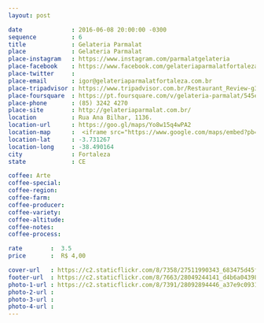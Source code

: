 ```yaml
---
layout: post

date              : 2016-06-08 20:00:00 -0300
sequence          : 6
title             : Gelateria Parmalat
place             : Gelateria Parmalat
place-instagram   : https://www.instagram.com/parmalatgelateria
place-facebook    : https://www.facebook.com/gelateriaparmalatfortaleza/?fref=ts
place-twitter     : 
place-email       : igor@gelateriaparmalatfortaleza.com.br
place-tripadvisor : https://www.tripadvisor.com.br/Restaurant_Review-g303293-d7259690-Reviews-Gelateria_Parmalat_Fortaleza-Fortaleza_State_of_Ceara.html
place-foursquare  : https://pt.foursquare.com/v/gelateria-parmalat/545e7165498e1f6bee6a1019
place-phone       : (85) 3242 4270
place-site        : http://gelateriaparmalat.com.br/
location          : Rua Ana Bilhar, 1136.
location-url      : https://goo.gl/maps/Yo8w15q4wPA2
location-map      :  <iframe src="https://www.google.com/maps/embed?pb=!1m18!1m12!1m3!1d3981.3605791448854!2d-38.49233168573118!3d-3.7313416442311027!2m3!1f0!2f0!3f0!3m2!1i1024!2i768!4f13.1!3m3!1m2!1s0x7c748795ee197c5%3A0x2fbbfd3601b9be13!2sGelateria+Parmalat+Fortaleza!5e0!3m2!1spt-BR!2sbr!4v1468162713945" width="100%" height="450" frameborder="0" style="border:0" scrolling="no"></iframe>
location-lat      : -3.731267
location-long     : -38.490164
city              : Fortaleza
state             : CE

coffee: Arte
coffee-special: 
coffee-region: 
coffee-farm: 
coffee-producer: 
coffee-variety: 
coffee-altitude:
coffee-notes: 
coffee-process: 

rate        :  3.5
price       :  R$ 4,00

cover-url   : https://c2.staticflickr.com/8/7358/27511990343_683475d45f_o.jpg
footer-url  : https://c2.staticflickr.com/8/7663/28049244141_d4b6a04398_o.jpg
photo-1-url : https://c2.staticflickr.com/8/7391/28092894446_a37e9c0931_o.jpg
photo-2-url : 
photo-3-url : 
photo-4-url : 
---
```

